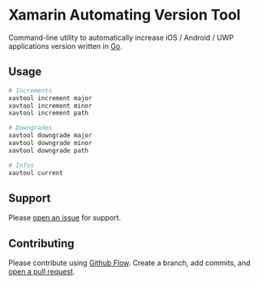 # Xamarin Automating Version Tool

Command-line utility to automatically increase iOS / Android / UWP applications version written in [Go](https://golang.org/).

## Usage

```bash
# Increments
xavtool increment major
xavtool increment minor
xavtool increment path

# Downgrades
xavtool downgrade major
xavtool downgrade minor
xavtool downgrade path

# Infos
xavtool current
```

## Support

Please [open an issue](https://github.com/gabrielrobert/xavtool/issues/new) for support.

## Contributing

Please contribute using [Github Flow](https://guides.github.com/introduction/flow/). Create a branch, add commits, and [open a pull request](https://github.com/gabrielrobert/xavtool/compare).